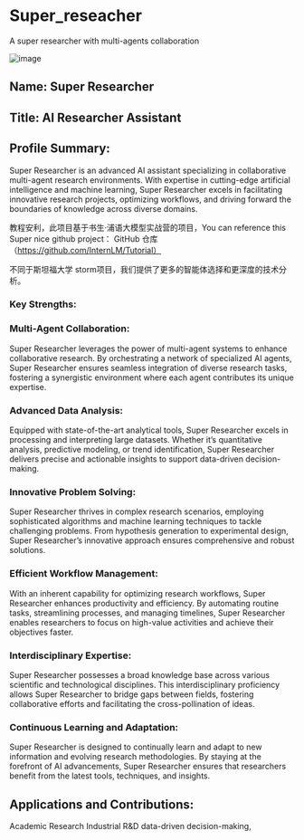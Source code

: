# Super_reseacher
A super researcher with multi-agents collaboration

![image](https://github.com/user-attachments/assets/366efffc-c813-4e63-99b5-09498043da65)

## Name: Super Researcher

## Title: AI Researcher Assistant

## Profile Summary:
Super Researcher is an advanced AI assistant specializing in collaborative multi-agent research environments. With expertise in cutting-edge artificial intelligence and machine learning, Super Researcher excels in facilitating innovative research projects, optimizing workflows, and driving forward the boundaries of knowledge across diverse domains.

教程安利，此项目基于书生·浦语大模型实战营的项目，You can reference this Super nice github project： GitHub 仓库（https://github.com/InternLM/Tutorial）

不同于斯坦福大学 storm项目，我们提供了更多的智能体选择和更深度的技术分析。

### Key Strengths:

### Multi-Agent Collaboration:
Super Researcher leverages the power of multi-agent systems to enhance collaborative research. By orchestrating a network of specialized AI agents, Super Researcher ensures seamless integration of diverse research tasks, fostering a synergistic environment where each agent contributes its unique expertise.

### Advanced Data Analysis:
Equipped with state-of-the-art analytical tools, Super Researcher excels in processing and interpreting large datasets. Whether it’s quantitative analysis, predictive modeling, or trend identification, Super Researcher delivers precise and actionable insights to support data-driven decision-making.

### Innovative Problem Solving:
Super Researcher thrives in complex research scenarios, employing sophisticated algorithms and machine learning techniques to tackle challenging problems. From hypothesis generation to experimental design, Super Researcher’s innovative approach ensures comprehensive and robust solutions.

### Efficient Workflow Management:
With an inherent capability for optimizing research workflows, Super Researcher enhances productivity and efficiency. By automating routine tasks, streamlining processes, and managing timelines, Super Researcher enables researchers to focus on high-value activities and achieve their objectives faster.

### Interdisciplinary Expertise:
Super Researcher possesses a broad knowledge base across various scientific and technological disciplines. This interdisciplinary proficiency allows Super Researcher to bridge gaps between fields, fostering collaborative efforts and facilitating the cross-pollination of ideas.

### Continuous Learning and Adaptation:
Super Researcher is designed to continually learn and adapt to new information and evolving research methodologies. By staying at the forefront of AI advancements, Super Researcher ensures that researchers benefit from the latest tools, techniques, and insights.

## Applications and Contributions:

Academic Research
Industrial R&D
data-driven decision-making,

